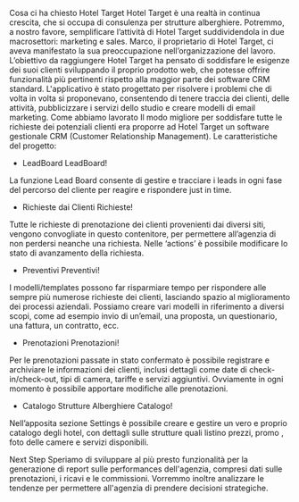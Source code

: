 Cosa ci ha chiesto Hotel Target
Hotel Target è una realtà in continua crescita, che si occupa di consulenza per strutture alberghiere. Potremmo, a nostro favore, semplificare l’attività di Hotel Target suddividendola in due macrosettori: marketing e sales. Marco, il proprietario di Hotel Target, ci aveva manifestato la sua preoccupazione nell’organizzazione del lavoro.
L’obiettivo da raggiungere
Hotel Target ha pensato di soddisfare le esigenze dei suoi clienti sviluppando il proprio prodotto web, che potesse offrire funzionalità più pertinenti rispetto alla maggior parte dei software CRM standard. L'applicativo è stato progettato per risolvere i problemi che di volta in volta si proponevano, consentendo di tenere traccia dei clienti, delle attività, pubblicizzare i servizi dello studio e creare modelli di email marketing.
Come abbiamo lavorato
Il modo migliore per soddisfare tutte le richieste dei potenziali clienti era proporre ad Hotel Target un software gestionale CRM (Customer Relationship Management).
Le caratteristiche del progetto:
- LeadBoard
LeadBoard!

La funzione Lead Board consente di gestire e tracciare i leads in ogni fase del percorso del cliente per reagire e rispondere just in time.

- Richieste dai Clienti
Richieste!

Tutte le richieste di prenotazione dei clienti provenienti dai diversi siti, vengono convogliate in questo contenitore, per permettere all’agenzia di non perdersi neanche una richiesta. Nelle ‘actions’ è possibile modificare lo stato di avanzamento della richiesta.

- Preventivi
Preventivi!

I modelli/templates possono far risparmiare tempo per rispondere alle sempre più numerose richieste dei clienti, lasciando spazio al miglioramento dei processi aziendali. Possiamo creare vari modelli in riferimento a diversi scopi, come ad esempio invio di un’email, una proposta, un questionario, una fattura, un contratto, ecc.

- Prenotazioni
Prenotazioni!

Per le prenotazioni passate in stato confermato è possibile registrare e archiviare le informazioni dei clienti, inclusi dettagli come date di check-in/check-out, tipi di camera, tariffe e servizi aggiuntivi. Ovviamente in ogni momento è possibile apportare modifiche alle prenotazioni.

- Catalogo Strutture Alberghiere
Catalogo!

Nell’apposita sezione Settings è possibile creare e gestire un vero e proprio catalogo degli hotel, con dettagli sulle strutture quali listino prezzi, promo , foto delle camere e servizi disponibili.

Next Step
Speriamo di sviluppare al più presto funzionalità per la generazione di report sulle performances dell'agenzia, compresi dati sulle prenotazioni, i ricavi e le commissioni. Vorremmo inoltre analizzare le tendenze per permettere all'agenzia di prendere decisioni strategiche.